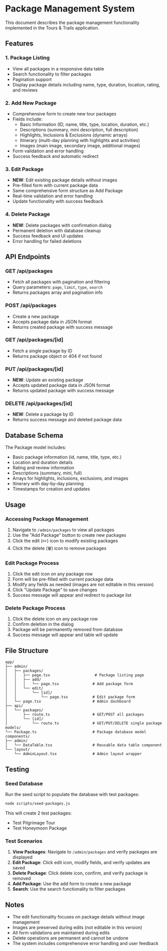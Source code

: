 # Package Management System

This document describes the package management functionality implemented in the Tours & Trails
application.

## Features

### 1. Package Listing

- View all packages in a responsive data table
- Search functionality to filter packages
- Pagination support
- Display package details including name, type, duration, location, rating, and reviews

### 2. Add New Package

- Comprehensive form to create new tour packages
- Fields include:
  - Basic Information (ID, name, title, type, location, duration, etc.)
  - Descriptions (summary, mini description, full description)
  - Highlights, Inclusions & Exclusions (dynamic arrays)
  - Itinerary (multi-day planning with highlights and activities)
  - Images (main image, secondary image, additional images)
- Form validation and error handling
- Success feedback and automatic redirect

### 3. Edit Package

- **NEW**: Edit existing package details without images
- Pre-filled form with current package data
- Same comprehensive form structure as Add Package
- Real-time validation and error handling
- Update functionality with success feedback

### 4. Delete Package

- **NEW**: Delete packages with confirmation dialog
- Permanent deletion with database cleanup
- Success feedback and UI updates
- Error handling for failed deletions

## API Endpoints

### GET /api/packages

- Fetch all packages with pagination and filtering
- Query parameters: `page`, `limit`, `type`, `search`
- Returns packages array and pagination info

### POST /api/packages

- Create a new package
- Accepts package data in JSON format
- Returns created package with success message

### GET /api/packages/[id]

- Fetch a single package by ID
- Returns package object or 404 if not found

### PUT /api/packages/[id]

- **NEW**: Update an existing package
- Accepts updated package data in JSON format
- Returns updated package with success message

### DELETE /api/packages/[id]

- **NEW**: Delete a package by ID
- Returns success message and deleted package data

## Database Schema

The Package model includes:

- Basic package information (id, name, title, type, etc.)
- Location and duration details
- Rating and review information
- Descriptions (summary, mini, full)
- Arrays for highlights, inclusions, exclusions, and images
- Itinerary with day-by-day planning
- Timestamps for creation and updates

## Usage

### Accessing Package Management

1. Navigate to `/admin/packages` to view all packages
2. Use the "Add Package" button to create new packages
3. Click the edit (✏️) icon to modify existing packages
4. Click the delete (🗑️) icon to remove packages

### Edit Package Process

1. Click the edit icon on any package row
2. Form will be pre-filled with current package data
3. Modify any fields as needed (images are not editable in this version)
4. Click "Update Package" to save changes
5. Success message will appear and redirect to package list

### Delete Package Process

1. Click the delete icon on any package row
2. Confirm deletion in the dialog
3. Package will be permanently removed from database
4. Success message will appear and table will update

## File Structure

```
app/
├── admin/
│   ├── packages/
│   │   ├── page.tsx                    # Package listing page
│   │   ├── add/
│   │   │   └── page.tsx               # Add package form
│   │   └── edit/
│   │       └── [id]/
│   │           └── page.tsx           # Edit package form
│   └── page.tsx                       # Admin dashboard
├── api/
│   └── packages/
│       ├── route.ts                   # GET/POST all packages
│       └── [id]/
│           └── route.ts               # GET/PUT/DELETE single package
models/
└── Package.ts                         # Package database model
components/
├── admin/
│   └── DataTable.tsx                  # Reusable data table component
└── layout/
    └── AdminLayout.tsx                # Admin layout wrapper
```

## Testing

### Seed Database

Run the seed script to populate the database with test packages:

```bash
node scripts/seed-packages.js
```

This will create 2 test packages:

- Test Pilgrimage Tour
- Test Honeymoon Package

### Test Scenarios

1. **View Packages**: Navigate to `/admin/packages` and verify packages are displayed
2. **Edit Package**: Click edit icon, modify fields, and verify updates are saved
3. **Delete Package**: Click delete icon, confirm, and verify package is removed
4. **Add Package**: Use the add form to create a new package
5. **Search**: Use the search functionality to filter packages

## Notes

- The edit functionality focuses on package details without image management
- Images are preserved during edits (not editable in this version)
- All form validations are maintained during edits
- Delete operations are permanent and cannot be undone
- The system includes comprehensive error handling and user feedback
